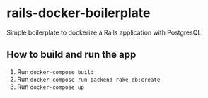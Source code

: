 # rails-docker-boilerplate
Simple boilerplate to dockerize a Rails application with PostgresQL

## How to build and run the app

1. Run `docker-compose build`
2. Run `docker-compose run backend rake db:create`
3. Run `docker-compose up`